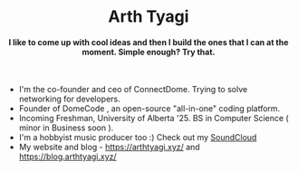 <h1 align="center">Arth Tyagi</h1>
<h4 align="center">I like to come up with cool ideas and then I build the ones that I can at the moment. Simple enough? Try that. </h4>
<br>

- I'm the co-founder and ceo of ConnectDome. Trying to solve networking for developers.
- Founder of DomeCode , an open-source "all-in-one" coding platform.
- Incoming Freshman, University of Alberta '25. BS in Computer Science ( minor in Business soon ).
- I'm a hobbyist music producer too :) Check out my [SoundCloud](https://soundcloud.com/arth-tyagi-892438955)
- My website and blog - https://arthtyagi.xyz/ and https://blog.arthtyagi.xyz/

